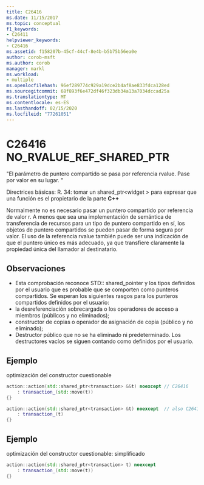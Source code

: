 ```yaml
---
title: C26416
ms.date: 11/15/2017
ms.topic: conceptual
f1_keywords:
- C26411
helpviewer_keywords:
- C26416
ms.assetid: f158207b-45cf-44cf-8e4b-b5b75b56ea0e
author: corob-msft
ms.author: corob
manager: markl
ms.workload:
- multiple
ms.openlocfilehash: 96ef289774c929a19dce2b4af8ae833fdca128ed
ms.sourcegitcommit: 68f893f6e472df46f323db34a13a7034dccad25a
ms.translationtype: MT
ms.contentlocale: es-ES
ms.lasthandoff: 02/15/2020
ms.locfileid: "77261051"
---
```

# <a name="c26416-no_rvalue_ref_shared_ptr"></a>C26416 NO_RVALUE_REF_SHARED_PTR
"El parámetro de puntero compartido se pasa por referencia rvalue. Pase por valor en su lugar. "

Directrices básicas: R. 34: tomar un shared_ptr\<widget > para expresar que una función es el propietario de la parte **C++**

Normalmente no es necesario pasar un puntero compartido por referencia de valor r. A menos que sea una implementación de semántica de transferencia de recursos para un tipo de puntero compartido en sí, los objetos de puntero compartidos se pueden pasar de forma segura por valor. El uso de la referencia rvalue también puede ser una indicación de que el puntero único es más adecuado, ya que transfiere claramente la propiedad única del llamador al destinatario.

## <a name="remarks"></a>Observaciones
- Esta comprobación reconoce STD:: shared_pointer y los tipos definidos por el usuario que es probable que se comporten como punteros compartidos. Se esperan los siguientes rasgos para los punteros compartidos definidos por el usuario:
- la desreferenciación sobrecargada o los operadores de acceso a miembros (públicos y no eliminados);
- constructor de copias o operador de asignación de copia (público y no eliminado);
- Destructor público que no se ha eliminado ni predeterminado. Los destructores vacíos se siguen contando como definidos por el usuario.

## <a name="example"></a>Ejemplo
optimización del constructor cuestionable

```cpp
action::action(std::shared_ptr<transaction> &&t) noexcept // C26416
    : transaction_(std::move(t))
{}

action::action(std::shared_ptr<transaction> &t) noexcept  // also C26417 LVALUE_REF_SHARED_PTR
    : transaction_(t)
{}
```

## <a name="example"></a>Ejemplo
optimización del constructor cuestionable: simplificado

```cpp
action::action(std::shared_ptr<transaction> t) noexcept
    : transaction_(std::move(t))
{}
```
